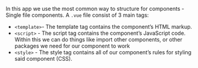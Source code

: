 In this app we use the most common way to structure for components - Single file components.
A `.vue` file consist of 3 main tags:  
* `<template>`- The template tag contains the component’s HTML markup.
* `<script>` -  The script tag contains the component’s JavaScript code. Within this we can do things like import other components, or other packages we need for our component to work
* `<style>` -  The style tag contains all of our component’s rules for styling said component (CSS).
